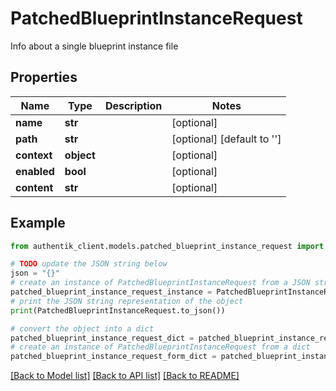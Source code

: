 # PatchedBlueprintInstanceRequest

Info about a single blueprint instance file

## Properties

Name | Type | Description | Notes
------------ | ------------- | ------------- | -------------
**name** | **str** |  | [optional] 
**path** | **str** |  | [optional] [default to '']
**context** | **object** |  | [optional] 
**enabled** | **bool** |  | [optional] 
**content** | **str** |  | [optional] 

## Example

```python
from authentik_client.models.patched_blueprint_instance_request import PatchedBlueprintInstanceRequest

# TODO update the JSON string below
json = "{}"
# create an instance of PatchedBlueprintInstanceRequest from a JSON string
patched_blueprint_instance_request_instance = PatchedBlueprintInstanceRequest.from_json(json)
# print the JSON string representation of the object
print(PatchedBlueprintInstanceRequest.to_json())

# convert the object into a dict
patched_blueprint_instance_request_dict = patched_blueprint_instance_request_instance.to_dict()
# create an instance of PatchedBlueprintInstanceRequest from a dict
patched_blueprint_instance_request_form_dict = patched_blueprint_instance_request.from_dict(patched_blueprint_instance_request_dict)
```
[[Back to Model list]](../README.md#documentation-for-models) [[Back to API list]](../README.md#documentation-for-api-endpoints) [[Back to README]](../README.md)


